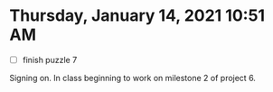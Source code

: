 # Thursday, January 14, 2021 10:51 AM
- [ ] finish puzzle 7

Signing on. In class beginning to work on milestone 2 of project 6. 
